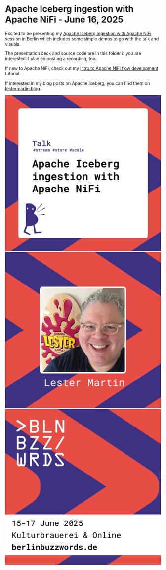 # Apache Iceberg ingestion with Apache NiFi - June 16, 2025

Excited to be presenting my [Apache Iceberg ingestion with Apache NiFi](https://2025.berlinbuzzwords.de/session/apache-iceberg-ingestion-with-apache-nifi/) session in Berlin
which includes some simple demos to go with the talk and visuals.

The presentation deck and source code are in this folder if you are interested. I plan on posting a recording, too.

If new to Apache NiFi, check out my [Intro to Apache NiFi flow development](https://learn-with-lester.freesite.online/tutorials/flow-dev-intro/) 
tutorial.

If interested in my blog posts on Apache Iceberg, you can find them on [lestermartin.blog](https://lestermartin.blog/tag/iceberg/).

![Talk title](./1_Lester-Martin.png "Talk title")
![My pic](./2_Lester-Martin.png "My pic")
![Logistics](./3_Lester-Martin.png "Logistics")


